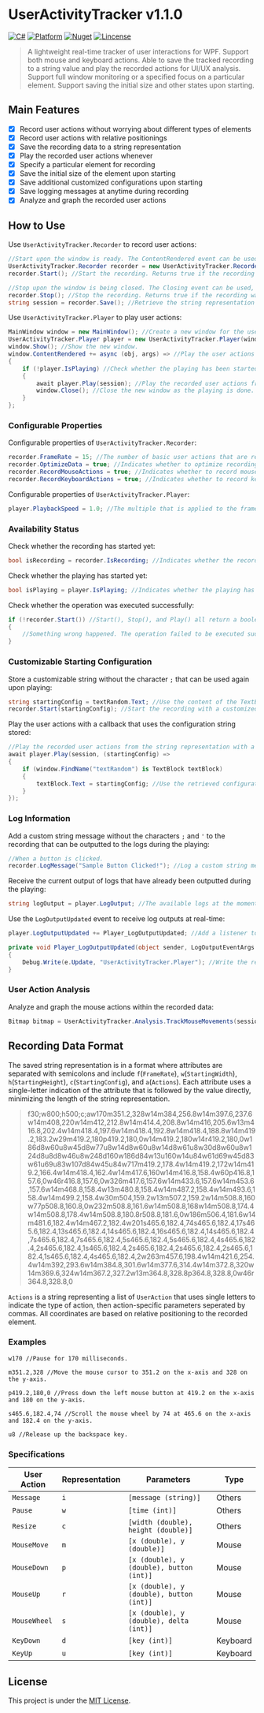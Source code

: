 # UserActivityTracker v1.1.0

[![C#](https://img.shields.io/badge/C%23-100%25-blue.svg?style=flat-square)](https://docs.microsoft.com/en-us/dotnet/csharp/)
[![Platform](https://img.shields.io/badge/Platform-WPF-green.svg?style=flat-square)](https://docs.microsoft.com/en-us/visualstudio/designers/getting-started-with-wpf)
[![Nuget](https://img.shields.io/badge/Nuget-v1.1.0-blue.svg?style=flat-square)](https://www.nuget.org/packages/UserActivityTracker/1.1.0)
[![Lincense](https://img.shields.io/badge/Lincense-MIT-orange.svg?style=flat-square)](https://github.com/Fei-Sheng-Wu/UserActivityTracker/blob/main/LICENSE)

> A lightweight real-time tracker of user interactions for WPF. Support both mouse and keyboard actions. Able to save the tracked recording to a string value and play the recorded actions for UI/UX analysis. Support full window monitoring or a specified focus on a particular element. Support saving the initial size and other states upon starting.

## Main Features

- [x] Record user actions without worrying about different types of elements
- [x] Record user actions with relative positionings
- [x] Save the recording data to a string representation
- [x] Play the recorded user actions whenever
- [x] Specify a particular element for recording
- [x] Save the initial size of the element upon starting
- [x] Save additional customized configurations upon starting
- [x] Save logging messages at anytime during recording
- [x] Analyze and graph the recorded user actions

## How to Use

Use `UserActivityTracker.Recorder` to record user actions:

```c#
//Start upon the window is ready. The ContentRendered event can be used, for example, to start the recording automatically.
UserActivityTracker.Recorder recorder = new UserActivityTracker.Recorder(this); //Set the element to be recorded to the window.
recorder.Start(); //Start the recording. Returns true if the recording was started successfully.
```
```c#
//Stop upon the window is being closed. The Closing event can be used, for example, to stop the recording automatically.
recorder.Stop(); //Stop the recording. Returns true if the recording was stopped successfully.
string session = recorder.Save(); //Retrieve the string representation of the recording.
```

Use `UserActivityTracker.Player` to play user actions:

```c#
MainWindow window = new MainWindow(); //Create a new window for the user actions to be played.
UserActivityTracker.Player player = new UserActivityTracker.Player(window); //Set the element to play the user actions to the new window.
window.Show(); //Show the new window.
window.ContentRendered += async (obj, args) => //Play the user actions when the new window is ready.
{
    if (!player.IsPlaying) //Check whether the playing has been started yet.
    {
        await player.Play(session); //Play the recorded user actions from the string representation.
        window.Close(); //Close the new window as the playing is done.
    }
};
```

### Configurable Properties

Configurable properties of `UserActivityTracker.Recorder`:

```c#
recorder.FrameRate = 15; //The number of basic user actions that are recorded per second, including moving the mouse. The default value is 15.
recorder.OptimizeData = true; //Indicates whether to optimize recording data based on the frame rate. The default value is true.
recorder.RecordMouseActions = true; //Indicates whether to record mouse actions from the user. The default value is true.
recorder.RecordKeyboardActions = true; //Indicates whether to record keyboard actions from the user. The default value is true.
```

Configurable properties of `UserActivityTracker.Player`:

```c#
player.PlaybackSpeed = 1.0; //The multiple that is applied to the frame rate during the playing. The default value is 1.0.
```

### Availability Status

Check whether the recording has started yet:

```c#
bool isRecording = recorder.IsRecording; //Indicates whether the recording has started yet.
```

Check whether the playing has started yet:

```c#
bool isPlaying = player.IsPlaying; //Indicates whether the playing has started yet.
```

Check whether the operation was executed successfully:

```c#
if (!recorder.Start()) //Start(), Stop(), and Play() all return a boolean value, with true indicating success.
{
    //Something wrong happened. The operation failed to be executed successfully.
}
```

### Customizable Starting Configuration

Store a customizable string without the character `;` that can be used again upon playing:

```c#
string startingConfig = textRandom.Text; //Use the content of the TextBlock as the starting configuration. This configuration cannot include the character ";" in it.
recorder.Start(startingConfig); //Start the recording with a customized configuration that can be used upon playing. Returns true if the recording was started successfully.
```

Play the user actions with a callback that uses the configuration string stored:

```c#
//Play the recorded user actions from the string representation with a callback that retrieves and uses the saved starting configuration.
await player.Play(session, (startingConfig) =>
{
    if (window.FindName("textRandom") is TextBlock textBlock)
    {
        textBlock.Text = startingConfig; //Use the retrieved configuration on the TextBlock.
    }
});
```

### Log Information

Add a custom string message without the characters `;` and `'` to the recording that can be outputted to the logs during the playing:

```c#
//When a button is clicked.
recorder.LogMessage("Sample Button Clicked!"); //Log a custom string message into the recording.
```

Receive the current output of logs that have already been outputted during the playing:

```c#
string logOutput = player.LogOutput; //The available logs at the moment. 
```

Use the `LogOutputUpdated` event to receive log outputs at real-time:

```c#
player.LogOutputUpdated += Player_LogOutputUpdated; //Add a listener to the LogOutputUpdated event.
```
```c#
private void Player_LogOutputUpdated(object sender, LogOutputEventArgs e)
{
    Debug.Write(e.Update, "UserActivityTracker.Player"); //Write the received update to the debug window.
}
```

### User Action Analysis

Analyze and graph the mouse actions within the recorded data:

```c#
Bitmap bitmap = UserActivityTracker.Analysis.TrackMouseMovements(session);
```

## Recording Data Format

The saved string representation is in a format where attributes are separated with semicolons and include `f`(`FrameRate`), `w`(`StartingWidth`), `h`(`StartingHeight`), `c`(`StartingConfig`), and `a`(`Actions`). Each attribute uses a single-letter indication of the attribute that is followed by the value directly, minimizing the length of the string representation.

> f30;w800;h500;c;aw170m351.2,328w14m384,256.8w14m397.6,237.6w14m408,220w14m412,212.8w14m414.4,208.8w14m416,205.6w13m416.8,202.4w14m418.4,197.6w14m418.4,192.8w14m418.4,188.8w14m419.2,183.2w29m419.2,180p419.2,180,0w14m419.2,180w14r419.2,180,0w186d8w60u8w45d8w77u8w14d8w60u8w14d8w61u8w30d8w60u8w124d8u8d8w46u8w248d160w186d84w13u160w14u84w61d69w45d83w61u69u83w107d84w45u84w717m419.2,178.4w14m419.2,172w14m419.2,166.4w14m418.4,162.4w14m417.6,160w14m416.8,158.4w60p416.8,157.6,0w46r416.8,157.6,0w326m417.6,157.6w14m433.6,157.6w14m453.6,157.6w14m468.8,158.4w13m480.8,158.4w14m487.2,158.4w14m493.6,158.4w14m499.2,158.4w30m504,159.2w13m507.2,159.2w14m508.8,160w77p508.8,160.8,0w232m508.8,161.6w14m508.8,168w14m508.8,174.4w14m508.8,178.4w14m508.8,180.8r508.8,181.6,0w186m506.4,181.6w14m481.6,182.4w14m467.2,182.4w201s465.6,182.4,74s465.6,182.4,17s465.6,182.4,13s465.6,182.4,14s465.6,182.4,16s465.6,182.4,14s465.6,182.4,7s465.6,182.4,7s465.6,182.4,5s465.6,182.4,5s465.6,182.4,4s465.6,182.4,2s465.6,182.4,1s465.6,182.4,2s465.6,182.4,2s465.6,182.4,2s465.6,182.4,1s465.6,182.4,4s465.6,182.4,2w263m457.6,198.4w14m421.6,254.4w14m392,293.6w14m384.8,301.6w14m377.6,314.4w14m372.8,320w14m369.6,324w14m367.2,327.2w13m364.8,328.8p364.8,328.8,0w46r364.8,328.8,0

`Actions` is a string representing a list of `UserAction` that uses single letters to indicate the type of action, then action-specific parameters seperated by commas. All coordinates are based on relative positioning to the recorded element.

### Examples

```text
w170 //Pause for 170 milliseconds.
```
```text
m351.2,328 //Move the mouse cursor to 351.2 on the x-axis and 328 on the y-axis.
```
```text
p419.2,180,0 //Press down the left mouse button at 419.2 on the x-axis and 180 on the y-axis.
```
```text
s465.6,182.4,74 //Scroll the mouse wheel by 74 at 465.6 on the x-axis and 182.4 on the y-axis.
```
```text
u8 //Release up the backspace key.
```

### Specifications

|User Action|Representation|Parameters|Type
|---|---|---|---|
|`Message`|`i`|`[message (string)]`|Others|
|`Pause`|`w`|`[time (int)]`|Others|
|`Resize`|`c`|`[width (double), height (double)]`|Others|
|`MouseMove`|`m`|`[x (double), y (double)]`|Mouse|
|`MouseDown`|`p`|`[x (double), y (double), button (int)]`|Mouse|
|`MouseUp`|`r`|`[x (double), y (double), button (int)]`|Mouse|
|`MouseWheel`|`s`|`[x (double), y (double), delta (int)]`|Mouse|
|`KeyDown`|`d`|`[key (int)]`|Keyboard|
|`KeyUp`|`u`|`[key (int)]`|Keyboard|

## License

This project is under the [MIT License](https://github.com/Fei-Sheng-Wu/UserActivityTracker/blob/main/LICENSE).
